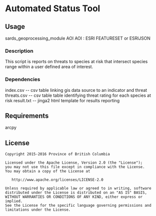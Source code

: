 # Automated Status Tool
## Usage

sards_geoprocessing_module AOI
AOI : ESRI FEATURESET or ESRIJSON

### Description

This script is reports on threats to species at risk that intersect species range within
a user defined area of interest.

### Dependencies
index.csv  -- csv table linking gis data source to an indicator and threat
threats.csv -- csv table table identifying threat rating for each species at risk
result.txt  -- jinga2 html template for results reporting

## Requirements
arcpy

## License
    Copyright 2015-2016 Province of British Columbia

    Licensed under the Apache License, Version 2.0 (the "License");
    you may not use this file except in compliance with the License.
    You may obtain a copy of the License at 

       http://www.apache.org/licenses/LICENSE-2.0

    Unless required by applicable law or agreed to in writing, software
    distributed under the License is distributed on an "AS IS" BASIS,
    WITHOUT WARRANTIES OR CONDITIONS OF ANY KIND, either express or implied.
    See the License for the specific language governing permissions and
    limitations under the License.
